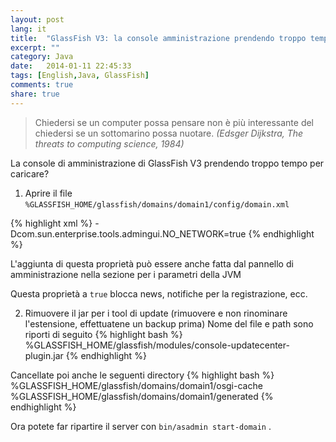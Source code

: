```yaml
---
layout: post
lang: it
title:  "GlassFish V3: la console amministrazione prendendo troppo tempo per caricare."
excerpt: ""
category: Java
date:   2014-01-11 22:45:33
tags: [English,Java, GlassFish]
comments: true
share: true
---
```


> Chiedersi se un computer possa pensare non è più interessante del chiedersi se un sottomarino possa nuotare.
> *(Edsger Dijkstra, The threats to computing science, 1984)*

La console di amministrazione di GlassFish V3 prendendo troppo tempo per caricare?

1. Aprire il file `%GLASSFISH_HOME/glassfish/domains/domain1/config/domain.xml`

{% highlight xml %}
<java-config> 
     <jvm-options>-Dcom.sun.enterprise.tools.admingui.NO_NETWORK=true</jvm-options>
</java-config> 
{% endhighlight %}

L'aggiunta di questa proprietà può essere anche fatta dal pannello di amministrazione nella sezione per i parametri della JVM 

Questa proprietà a `true` blocca news, notifiche per la registrazione, ecc.

2. Rimuovere il jar per i tool di update (rimuovere e non rinominare l'estensione, effettuatene un backup prima)
Nome del file e path sono riporti di seguito
{% highlight bash %}
%GLASSFISH_HOME/glassfish/modules/console-updatecenter-plugin.jar
{% endhighlight %}

Cancellate poi anche le seguenti directory
{% highlight bash %}
%GLASSFISH_HOME/glassfish/domains/domain1/osgi-cache
%GLASSFISH_HOME/glassfish/domains/domain1/generated
{% endhighlight %}

Ora potete far ripartire il server con `bin/asadmin start-domain` .


